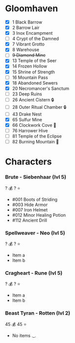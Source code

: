 # Gloomhaven
- [x] 1 Black Barrow 
- [x] 2 Barrow Lair 
- [x] 3 Inox Encampment 
- [ ] 4 Crypt of the Damned
- [x] 7 Vibrant Grotto 
- [x] 8 Warehouse 
- [ ] ~~9 Diamond Mine~~
- [x] 13 Temple of the Seer 
- [x] 14 Frozen Hollow 
- [x] 15 Shrine of Strength 
- [ ] 16 Mountain Pass
- [x] 18 Abandoned Sewers 
- [x] 20 Necromancer's Sanctum 
- [ ] 23 Deep Ruins
- [ ] 26 Ancient Cistern :lock:
- [ ] 28 Outer Ritual Chamber :lock:
- [ ] 43 Drake Nest
- [x] 65 Sulfur Mine 
- [x] 66 Clockwork Cove :gift:
- [ ] 76 Harrower Hive
- [ ] 81 Temple of the Eclipse
- [ ] 82 Burning Mountain :gift:

# Characters
### Brute - Siebenhaar (lvl 5)
? :moneybag:
? :star:
- #001 Boots of Striding
- #003 Hide Armor
- #007 Iron Helmet
- #012 Minor Healing Potion
- #112 Ancient Drill

### Spellweaver - Neo (lvl 5)
? :moneybag:
? :star:
- Item a
- Item b

### Cragheart - Rune (lvl 5)
? :moneybag:
? :star:
- Item a
- Item b

### Beast Tyran - Rotten (lvl 2)
45 :moneybag:
45 :star:
- No items ._.
